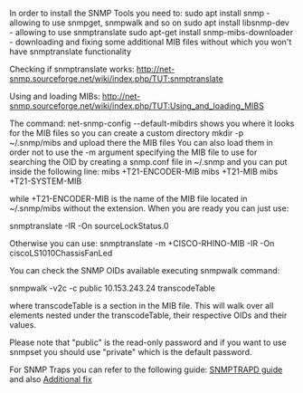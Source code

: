 In order to install the SNMP Tools you need to: 
 sudo apt install snmp - allowing to use snmpget, snmpwalk and so on
 sudo apt install libsnmp-dev - allowing to use snmptranslate
 sudo apt-get install snmp-mibs-downloader - downloading and fixing some additional MIB files without which you won't have snmptranslate functionality
 
 Checking if snmptranslate works:
 http://net-snmp.sourceforge.net/wiki/index.php/TUT:snmptranslate
 
 Using and loading MIBs:
 http://net-snmp.sourceforge.net/wiki/index.php/TUT:Using_and_loading_MIBS
 
The command: net-snmp-config --default-mibdirs shows you where it looks for the MIB files
so you can create a custom directory mkdir -p ~/.snmp/mibs and upload there the MIB files
You can also load them in order not to use the -m argument specifying the MIB file to use for searching the OID by creating a snmp.conf file in ~/.snmp
and you can put inside the following line: 
mibs +T21-ENCODER-MIB
mibs +T21-MIB
mibs +T21-SYSTEM-MIB

while +T21-ENCODER-MIB is the name of the MIB file located in ~/.snmp/mibs without the extension. When you are ready you can just use: 

snmptranslate -IR -On sourceLockStatus.0

Otherwise you can use:
snmptranslate -m +CISCO-RHINO-MIB -IR -On ciscoLS1010ChassisFanLed

You can check the SNMP OIDs available executing snmpwalk command: 

snmpwalk -v2c -c public 10.153.243.24 transcodeTable

where transcodeTable is a section in the MIB file. This will walk over all elements nested under the transcodeTable, their respective OIDs and their values. 

Please note that "public" is the read-only password and if you want to use snmpset you should use "private" which is the default password.

For SNMP Traps you can refer to the following guide: [SNMPTRAPD guide](http://insertscream.blogspot.de/2013/01/snmptraps.html "SNMPTRAPD Configuration Guide") and also [Additional fix](https://linux-tips.com/t/how-can-i-disable-snmpd-ia-addr-insert-messages/281 "Additional SNMPTRAPD fix")
